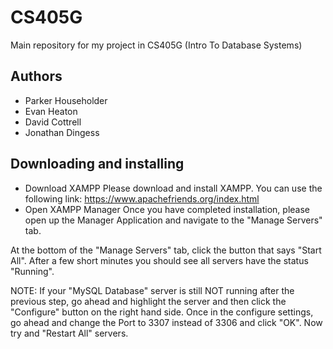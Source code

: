 # CS405G
Main repository for my project in CS405G (Intro To Database Systems)

## Authors
* Parker Householder
* Evan Heaton
* David Cottrell
* Jonathan Dingess

## Downloading and installing
* Download XAMPP
Please download and install XAMPP. You can use the following link: https://www.apachefriends.org/index.html
* Open XAMPP Manager
Once you have completed installation, please open up the Manager Application and navigate to the "Manage Servers" tab.

At the bottom of the "Manage Servers" tab, click the button that says "Start All". After a few short minutes you should see all servers have the status "Running".

NOTE: If your "MySQL Database" server is still NOT running after the previous step, go ahead and highlight the server and then click the "Configure" button on the right hand side. Once in the configure settings, go ahead and change the Port to 3307 instead of 3306 and click "OK". Now try and "Restart All" servers.
